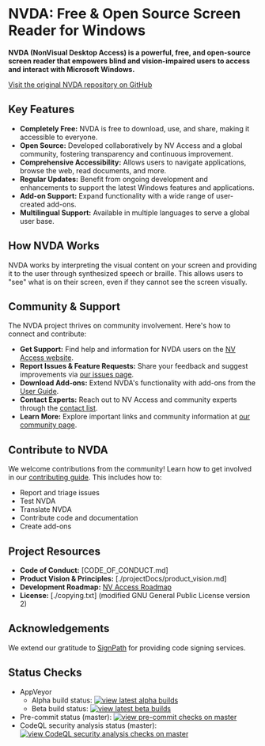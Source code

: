 # NVDA: Free & Open Source Screen Reader for Windows

**NVDA (NonVisual Desktop Access) is a powerful, free, and open-source screen reader that empowers blind and vision-impaired users to access and interact with Microsoft Windows.**

[Visit the original NVDA repository on GitHub](https://github.com/nvaccess/nvda)

## Key Features

*   **Completely Free:**  NVDA is free to download, use, and share, making it accessible to everyone.
*   **Open Source:**  Developed collaboratively by NV Access and a global community, fostering transparency and continuous improvement.
*   **Comprehensive Accessibility:** Allows users to navigate applications, browse the web, read documents, and more.
*   **Regular Updates:** Benefit from ongoing development and enhancements to support the latest Windows features and applications.
*   **Add-on Support:** Expand functionality with a wide range of user-created add-ons.
*   **Multilingual Support:** Available in multiple languages to serve a global user base.

## How NVDA Works

NVDA works by interpreting the visual content on your screen and providing it to the user through synthesized speech or braille. This allows users to "see" what is on their screen, even if they cannot see the screen visually.

## Community & Support

The NVDA project thrives on community involvement.  Here's how to connect and contribute:

*   **Get Support:**  Find help and information for NVDA users on the [NV Access website](https://www.nvaccess.org/get-help/).
*   **Report Issues & Feature Requests:**  Share your feedback and suggest improvements via [our issues page](./projectDocs/issues/readme.md).
*   **Download Add-ons:** Extend NVDA's functionality with add-ons from the [User Guide](https://download.nvaccess.org/documentation/userGuide.html#AddonsManager).
*   **Contact Experts:** Reach out to NV Access and community experts through the [contact list](./projectDocs/community/expertsList.md).
*   **Learn More:** Explore important links and community information at [our community page](./projectDocs/community/readme.md).

## Contribute to NVDA

We welcome contributions from the community! Learn how to get involved in our [contributing guide](./.github/CONTRIBUTING.md). This includes how to:

*   Report and triage issues
*   Test NVDA
*   Translate NVDA
*   Contribute code and documentation
*   Create add-ons

## Project Resources

*   **Code of Conduct:**  [CODE_OF_CONDUCT.md]
*   **Product Vision & Principles:**  [./projectDocs/product_vision.md]
*   **Development Roadmap:** [NV Access Roadmap](https://www.nvaccess.org/post/nvda-roadmap/)
*   **License:** [./copying.txt] (modified GNU General Public License version 2)

## Acknowledgements

We extend our gratitude to [SignPath](https://www.signpath.io/) for providing code signing services.

## Status Checks

*   AppVeyor
    *   Alpha build status: [![view latest alpha builds](https://ci.appveyor.com/api/projects/status/sqeer6p8lc80lvqe/branch/master?svg=true)](https://ci.appveyor.com/project/NVAccess/nvda/branch/master)
    *   Beta build status: [![view latest beta builds](https://ci.appveyor.com/api/projects/status/sqeer6p8lc80lvqe/branch/beta?svg=true)](https://ci.appveyor.com/project/NVAccess/nvda/branch/beta)
*   Pre-commit status (master): [![view pre-commit checks on master](https://results.pre-commit.ci/badge/github/nvaccess/nvda/master.svg)](https://results.pre-commit.ci/latest/github/nvaccess/nvda/master)
*   CodeQL security analysis status (master): [![view CodeQL security analysis checks on master](https://github.com/nvaccess/nvda/actions/workflows/github-code-scanning/codeql/badge.svg?branch=master)](https://github.com/nvaccess/nvda/actions/workflows/github-code-scanning/codeql?query=branch%3Amaster)